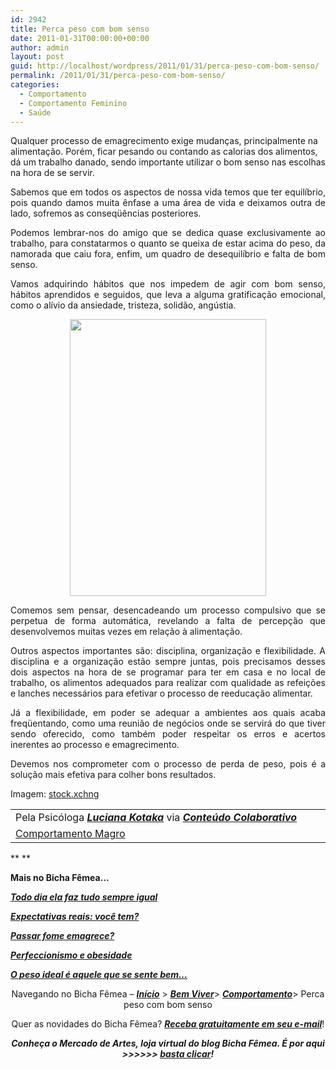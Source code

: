 ```yaml
---
id: 2942
title: Perca peso com bom senso
date: 2011-01-31T00:00:00+00:00
author: admin
layout: post
guid: http://localhost/wordpress/2011/01/31/perca-peso-com-bom-senso/
permalink: /2011/01/31/perca-peso-com-bom-senso/
categories:
  - Comportamento
  - Comportamento Feminino
  - Saúde
---
```

Qualquer processo de emagrecimento exige mudanças, principalmente na alimentação. Porém, ficar pesando ou contando as calorias dos alimentos, dá um trabalho danado, sendo importante utilizar o bom senso nas escolhas na hora de se servir.

<p style="text-align: justify;">
  Sabemos que em todos os aspectos de nossa vida temos que ter equilíbrio, pois quando damos muita ênfase a uma área de vida e deixamos outra de lado, sofremos as conseqüências posteriores.
</p>

<!--more-->

<p style="text-align: justify;">
  Podemos lembrar-nos do amigo que se dedica quase exclusivamente ao trabalho, para constatarmos o quanto se queixa de estar acima do peso, da namorada que caiu fora, enfim, um quadro de desequilíbrio e falta de bom senso.
</p>

<p style="text-align: justify;">
  Vamos adquirindo hábitos que nos impedem de agir com bom senso, hábitos aprendidos e seguidos, que leva a alguma gratificação emocional, como o alívio da ansiedade, tristeza, solidão, angústia.
</p>

<p style="text-align: center;">
  <a href="http://www.trololodemulher.com.br/blog/wp-content/uploads/2011/01/reeducacao-alimentar.jpg"><img class="alignnone size-full wp-image-5797" title="reeducação alimentar" src="http://www.trololodemulher.com.br/blog/wp-content/uploads/2011/01/reeducacao-alimentar.jpg" alt="" width="314" height="443" /></a>
</p>

<p style="text-align: justify;">
  Comemos sem pensar, desencadeando um processo compulsivo que se perpetua de forma automática, revelando a falta de percepção que desenvolvemos muitas vezes em relação à alimentação.
</p>

<p style="text-align: justify;">
  Outros aspectos importantes são: disciplina, organização e flexibilidade. A disciplina e a organização estão sempre juntas, pois precisamos desses dois aspectos na hora de se programar para ter em casa e no local de trabalho, os alimentos adequados para realizar com qualidade as refeições e lanches necessários para efetivar o processo de reeducação alimentar.
</p>

<p style="text-align: justify;">
  Já a flexibilidade, em poder se adequar a ambientes aos quais acaba freqüentando, como uma reunião de negócios onde se servirá do que tiver sendo oferecido, como também poder respeitar os erros e acertos inerentes ao processo e emagrecimento.
</p>

<p style="text-align: justify;">
  Devemos nos comprometer com o processo de perda de peso, pois é a solução mais efetiva para colher bons resultados.
</p>

Imagem: <a href="http://www.sxc.hu/" target="_blank">stock.xchng</a>

<table border="0" cellspacing="0" cellpadding="0" width="600">
  <tr>
    <td width="600" valign="top">
      Pela Psicóloga <strong><em><a href="http://www.trololodemulher.com.br/category/colaboradores/luciana-kotaka/">Luciana Kotaka</a></em></strong> via <strong><em><a href="http://www.trololodemulher.com.br/para-voce/conteudo-colaborativo/">Conteúdo Colaborativo</a></em></strong>
    </td>
  </tr>
  
  <tr>
    <td width="600" valign="top">
      <a href="http://lucianakotaka.com.br/" target="_blank">Comportamento Magro</a>
    </td>
  </tr>
</table>

** **

**Mais no Bicha Fêmea…**

**_[Todo dia ela faz tudo sempre igual](http://www.trololodemulher.com.br/2011/01/10/tudo-sempre-igual%e2%80%a6/)_**

**_[Expectativas reais: você tem?](http://www.trololodemulher.com.br/2010/06/28/emagrecimento-expectativas/)_**

**_[Passar fome emagrece?](http://www.trololodemulher.com.br/2010/08/02/passar-fome-nao-emagrece/)_**

**_[Perfeccionismo e obesidade](http://www.trololodemulher.com.br/2010/07/21/perfeccionismo-e-obesidade/)_**

**_[O peso ideal é aquele que se sente bem…](http://www.trololodemulher.com.br/2010/03/01/emagrecimento-saudavel/)_**

<p style="text-align: center;">
  Navegando no Bicha Fêmea – <strong><em><a href="http://www.trololodemulher.com.br/">Início</a></em></strong> > <a href="http://www.trololodemulher.com.br/bem-viver/"><strong><em>Bem Viver</em></strong></a>> <a href="http://www.trololodemulher.com.br/category/da-mente/comportamento/"><strong><em>Comportamento</em></strong></a>> Perca peso com bom senso
</p>

<p style="text-align: center;">
  Quer as novidades do Bicha Fêmea? <strong><em><a href="http://feedburner.google.com/fb/a/mailverify?uri=blogbichafemea&loc=pt_BR">Receba gratuitamente em seu e-mail</a></em></strong>!
</p>

<p style="text-align: center;">
  <strong><em>Conheça o Mercado de Artes, loja virtual do blog Bicha Fêmea. É por aqui >>>>>> </em><a href="http://www.trololodemulher.com.br/loja/"><em>basta clicar</em></a><em>!</em></strong>
</p>